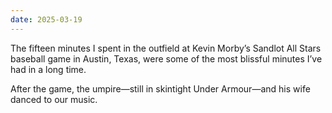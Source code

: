 ```yaml
---
date: 2025-03-19
---
```


The fifteen minutes I spent in the outfield at Kevin Morby’s Sandlot All Stars baseball game in Austin, Texas, were some of the most blissful minutes I’ve had in a long time.

After the game, the umpire—still in skintight Under Armour—and his wife danced to our music.
